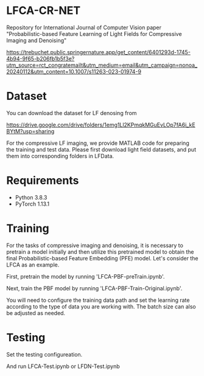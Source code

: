 # LFCA-CR-NET
Repository for International Journal of Computer Vision paper "Probabilistic-based Feature Learning of Light Fields for Compressive Imaging and Denoising"

https://trebuchet.public.springernature.app/get_content/6401293d-1745-4b94-9f65-b206fb1b5f3e?utm_source=rct_congratemailt&utm_medium=email&utm_campaign=nonoa_20240112&utm_content=10.1007/s11263-023-01974-9

# Dataset
You can download the dataset for LF denosing from 

https://drive.google.com/drive/folders/1emg1Ll2KPmqkMGuEvLOp7fA6i_kEBYtM?usp=sharing

For the compressive LF imaging, we provide MATLAB code for preparing the training and test data. Please first download light field datasets, and put them into corresponding folders in LFData.


# Requirements
- Python 3.8.3
- PyTorch 1.13.1


# Training

For the tasks of compressive imaging and denoising, it is necessary to pretrain a model initially and then utilize this pretrained model to obtain the final Probabilistic-based Feature Embedding (PFE) model. Let's consider the LFCA as an example.

First, pretrain the model by running 'LFCA-PBF-preTrain.ipynb'.

Next, train the PBF model by running 'LFCA-PBF-Train-Original.ipynb'.

You will need to configure the training data path and set the learning rate according to the type of data you are working with. The batch size can also be adjusted as needed.

# Testing

Set the testing configureation. 

And run LFCA-Test.ipynb or LFDN-Test.ipynb
